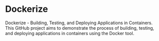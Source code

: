 # Dockerize
Dockerize - Building, Testing, and Deploying Applications in Containers. This GitHub project aims to demonstrate the process of building, testing, and deploying applications in containers using the Docker tool.
